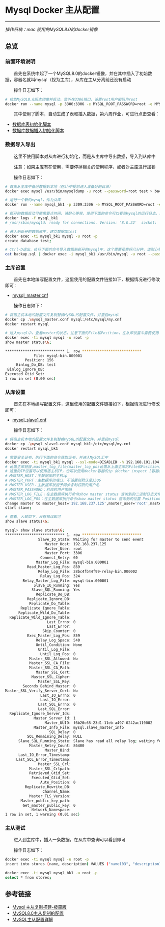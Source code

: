 # Mysql Docker 主从配置
***

*操作系统：mac 使用的MySQL8.0的docker镜像*

## 总览

### 前置环境说明
&ensp;&ensp;&ensp;&ensp;首先在系统中起了一个MySQL8.0的docker镜像，并在其中插入了初始数据，容器名就叫mysql（视为主库），从库在主从分离前还没有启动

&ensp;&ensp;&ensp;&ensp;操作日志如下：

```bash
# 拉取MySQL8.0版本镜像并启动，监听在3306端口，设置root用户密码为root
docker run --name mysql -p 3306:3306 -e MYSQL_ROOT_PASSWORD=root -e MYSQL_ROOT_HOST=% -d mysql:latest
```

&ensp;&ensp;&ensp;&ensp;其中使用了脚本，自动生成了表和插入数据，第六周作业，可进行点击查看：

- [数据库表初始化脚本](https://github.com/Caroline5432/JavaCourseCodes/tree/master/homework06/createTable.sql)
- [数据库数据插入初始化脚本](https://github.com/Caroline5432/JavaCourseCodes/tree/master/homework06/initData.sql)

### 数据导入导出
&ensp;&ensp;&ensp;&ensp;这里不使用脚本对从库进行初始化，而是从主库中导出数据，导入到从库中

&ensp;&ensp;&ensp;&ensp;注意：如果主库有在使用，需要停掉相关的使用程序，或者对主库进行加锁

&ensp;&ensp;&ensp;&ensp;操作日志如下：

```bash
# 首先从主库中备份数据到本地（在sh中提前进入准备好的目录）
docker exec mysql /usr/bin/mysqldump -u root --password=root test > backup.sql

# 运行一个新的mysql，作为从库
docker run --name mysql_bk1 -p 3309:3306 -e MYSQL_ROOT_PASSWORD=root -e MYSQL_ROOT_HOST=% -d mysql:latest

# 新开的数据启动可能需要点时间，请耐心等候，使用下面的命令可以看到mysql的运行日志，运行到新的日志内容就说明准备就绪了，可以进行使用
docker logs -f mysql_bk1
# /usr/sbin/mysqld: ready for connections. Version: '8.0.22'  socket: '/var/run/mysqld/mysqld.sock'  port: 3306  MySQL Community Server - GPL.

# 进入到新开的数据库中，建立数据库test
docker exec -ti mysql_bk1 mysql -u root -p
create database test;

# Ctrl-D退出，执行下面的命令导入数据到新开的mysql中，这个需要花费好几分钟，请耐心等待；当然也可以docker cp backup.sql文件到容器中，然后连上数据库使用source backup.sql
cat backup.sql | docker exec -i mysql_bk1 /usr/bin/mysql -u root --password=root test
```
### 主库设置
&ensp;&ensp;&ensp;&ensp;首先在本地编写配置文件，这里使用的配置文件链接如下，根据情况进行修改即可：

- [mysql_master.cnf](./mysql_master.conf)

&ensp;&ensp;&ensp;&ensp;操作日志如下：

```bash
# 将宿主机本地的配置文件复制替换MySQL的配置文件，并重启mysql
docker cp .\mysql_master.conf mysql:/etc/mysql/my.cnf
docker restart mysql

# 进入mysql中，查看master的状态，注意下面的File和Position，在从库设置中需要使用
docker exec -ti mysql mysql -u root -p
show master status\G;

*************************** 1. row ***************************
             File: mysql-bin.000001
         Position: 156
     Binlog_Do_DB: test
 Binlog_Ignore_DB:
Executed_Gtid_Set:
1 row in set (0.00 sec)
```

### 从库设置
&ensp;&ensp;&ensp;&ensp;首先在本地编写配置文件，这里使用的配置文件链接如下，根据情况进行修改即可：

- [mysql_slave1.cnf](./mysql_slave1.conf)

&ensp;&ensp;&ensp;&ensp;操作日志如下：

```bash
# 将宿主机本地的配置文件复制替换MySQL的配置文件，并重启mysql
docker cp .\mysql_slave1.conf mysql_bk1:/etc/mysql/my.cnf
docker restart mysql_bk1

# 需要安全证书，执行下面的命令获取证书，并进入MySQL汇中
docker exec -ti mysql_bk1 mysql --ssl-mode=DISABLED -h 192.168.101.104 -uroot -proot --get-server-public-key
# 设置主库链接,master_log_file/master_log_pos设置从上面主库的File和Position，设置完成后启动
# 这里的IP设置可以使用宿主机IP，也可以使用docker容器的ip（docker inspect [容器id]|grep IPA 查看 IP）
# MASTER_HOST：主数据库的主机ip
# MASTER_PORT：主数据库的端口，不设置则默认是3306
# MASTER_USER：主数据库被授予同步复制权限的用户名
# MASTER_PASSWORD：对应的用户密码
# MASTER_LOG_FILE：在主数据库执行命令show master status 查询到的二进制日志文件名称
# MASTER_LOG_POS：在主数据库执行命令show master status 查询到的位置 Position的值
change master to master_host='192.168.237.125',master_user='root',master_password='root',master_log_file='mysql-bin.000001',master_log_pos=156;
start slave;

# 查看，大致如下，没有错误即可
show slave status\G;

mysql> show slave status\G;
*************************** 1. row ***************************
               Slave_IO_State: Waiting for master to send event
                  Master_Host: 192.168.237.125
                  Master_User: root
                  Master_Port: 3306
                Connect_Retry: 60
              Master_Log_File: mysql-bin.000001
          Read_Master_Log_Pos: 859
               Relay_Log_File: 28bc4fb44f99-relay-bin.000002
                Relay_Log_Pos: 324
        Relay_Master_Log_File: mysql-bin.000001
             Slave_IO_Running: Yes
            Slave_SQL_Running: Yes
              Replicate_Do_DB:
          Replicate_Ignore_DB:
           Replicate_Do_Table:
       Replicate_Ignore_Table:
      Replicate_Wild_Do_Table:
  Replicate_Wild_Ignore_Table:
                   Last_Errno: 0
                   Last_Error:
                 Skip_Counter: 0
          Exec_Master_Log_Pos: 859
              Relay_Log_Space: 540
              Until_Condition: None
               Until_Log_File:
                Until_Log_Pos: 0
           Master_SSL_Allowed: No
           Master_SSL_CA_File:
           Master_SSL_CA_Path:
              Master_SSL_Cert:
            Master_SSL_Cipher:
               Master_SSL_Key:
        Seconds_Behind_Master: 0
Master_SSL_Verify_Server_Cert: No
                Last_IO_Errno: 0
                Last_IO_Error:
               Last_SQL_Errno: 0
               Last_SQL_Error:
  Replicate_Ignore_Server_Ids:
             Master_Server_Id: 1
                  Master_UUID: f6b20c68-23d1-11eb-a497-0242ac110002
             Master_Info_File: mysql.slave_master_info
                    SQL_Delay: 0
          SQL_Remaining_Delay: NULL
      Slave_SQL_Running_State: Slave has read all relay log; waiting for more updates
           Master_Retry_Count: 86400
                  Master_Bind:
      Last_IO_Error_Timestamp:
     Last_SQL_Error_Timestamp:
               Master_SSL_Crl:
           Master_SSL_Crlpath:
           Retrieved_Gtid_Set:
            Executed_Gtid_Set:
                Auto_Position: 0
         Replicate_Rewrite_DB:
                 Channel_Name:
           Master_TLS_Version:
       Master_public_key_path:
        Get_master_public_key: 0
            Network_Namespace:
1 row in set, 1 warning (0.01 sec)
```

### 主从测试
&ensp;&ensp;&ensp;&ensp;进入到主库中，插入一条数据，在从库中查询可以看到即可

&ensp;&ensp;&ensp;&ensp;操作日志如下：

```bash
docker exec -ti mysql mysql -u root -p
insert into stores (name, description) VALUES ("name103", "description103");

docker exec -ti mysql mysql_bk1 -u root -p
select * from stores;
```

## 参考链接
- [Mysql 主从复制搭建-极简版](https://www.cnblogs.com/summertime-wu/p/11637520.html)
- [MySQL8.0主从复制的配置](https://blog.csdn.net/u013068184/article/details/107691389)
- [MySQL主从配置详解](https://www.jianshu.com/p/b0cf461451fb)
